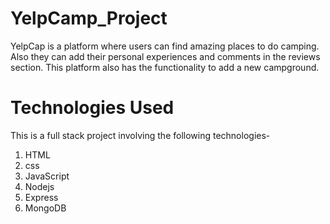 # YelpCamp_Project

YelpCap is a platform where users can find amazing places to do camping. Also they can add their personal experiences and comments in the reviews section. This platform also has the functionality to add a new campground.

# Technologies Used
This is a full stack project involving the following technologies-

1. HTML
2. css
3. JavaScript
4. Nodejs
5. Express
6. MongoDB


